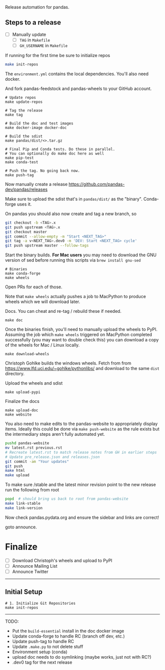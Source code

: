 Release automation for pandas.

## Steps to a release

- [  ] Manually update 
  - [  ] `TAG` in `Makefile`
  - [  ] `GH_USERNAME` in `Makefile`

If running for the first time be sure to initialize repos

```sh
make init-repos
```

The `environment.yml` contains the local dependencies. You'll
also need docker.

And fork pandas-feedstock and pandas-wheels to your GitHub account.

```
# Update repos
make update-repos

# Tag the release
make tag

# Build the doc and test images
make docker-image docker-doc

# Build the sdist
make pandas/dist/<>.tar.gz

# Final Pip and Conda tests. Do these in parallel.
# You can optionally do make doc here as well
make pip-test
make conda-test

# Push the tag. No going back now.
make push-tag
```

Now manually create a release https://github.com/pandas-dev/pandas/releases

Make sure to upload the sdist that's in `pandas/dist/` as the "binary".
Conda-forge uses it.

On pandas you should also now create and tag a new branch, so

```sh
git checkout -b <TAG>.x
git push upstream <TAG>.x
git checkout master
git commit --allow-empty -m "Start <NEXT_TAG>"
git tag -a v<NEXT_TAG>.dev0 -m 'DEV: Start <NEXT_TAG> cycle'
git push upstream master --follow-tags
```

Start the binary builds.  **For Mac users** you may need to download the GNU version of sed before running this scripts via `brew install gnu-sed`

```
# Binaries
make conda-forge
make wheels
```

Open PRs for each of those.

Note that `make wheels` actually pushes a job to MacPython to produce wheels which we will download later.

Docs. You can cheat and re-tag / rebuild these if needed.

```
make doc
```

Once the binaries finish, you'll need to manually upload the
wheels to PyPI. Assuming the job which `make wheels` triggered on MacPython completed successfully (you may want to double check this)
you can download a copy of the wheels for Mac / Linux locally.


```
make download-wheels
```

Christoph Gohlke builds the windows wheels. Fetch from from https://www.lfd.uci.edu/~gohlke/pythonlibs/ and download to the same `dist` directory.

Upload the wheels and sdist

```
make upload-pypi
```

Finalize the docs

```
make upload-doc
make website
```

You also need to make edits to the pandas-website to appropriately display items. 
Ideally this could be done via `make push-website` as the rule exists but the
intermediary steps aren't fully automated yet.

```sh
pushd pandas-website
mv latest.rst previous.rst
# Recreate latest.rst to match release notes from GH in earlier steps
# Update pre_release.json and releases.json
git commit -am "Your updates"
git push
make html
make upload
```

To make sure /stable and the latest minor revision point to the new release run the following from root

```sh
popd  # should bring us back to root from pandas-website
make link-stable
make link-version
```

Now check pandas.pydata.org and ensure the sidebar and links are correct!

goto announce.



# Finalize

- [  ] Download Christoph's wheels and upload to PyPI
- [  ] Announce Mailing List
- [  ] Announce Twitter

-----

## Initial Setup

```
# 1. Initialize Git Repositories
make init-repos

``````

---

TODO:

- Put the `build-essential` install in the doc docker image
- Update conda-forge to handle RC (branch off dev, etc.)
- Update push-tag to handle RC
- Update `.make.py` to not delete stuff
- Environment setup (conda)
- upload doc needs to do symlinking (maybe works, just not with RC?)
- .dev0 tag for the next release
